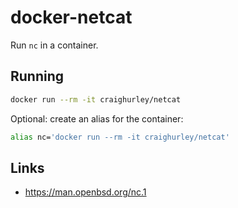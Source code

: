 # docker-netcat

Run `nc` in a container.

## Running

```sh
docker run --rm -it craighurley/netcat
```

Optional: create an alias for the container:

```sh
alias nc='docker run --rm -it craighurley/netcat'
```

## Links

- <https://man.openbsd.org/nc.1>
